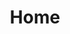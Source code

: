 ---
title: "Home"
content_blocks:
  - _bookshop_name: "sections/hero"
    heading: "Alysha Jo Nolan"
    subtitle: "Web developer"
  - _bookshop_name: "sections/card-carousel"
    cards:
      - image: 
        heading: PaperCut Search
        text: Create a modern search interface using Algolia for PaperCut from a provided Figma design
        tags:
          - text: Hugo
            link: https://gohugo.io/
      - image:
        heading: CloudCannon Template
        text: Converted a themefisher template to be optimised for use within CloudCannon 
        tags:
          - text: Hugo
            link: https://gohugo.io/
      - image:
        heading: Recipe Book
        text: Created a recipe book site
        tags:
          - text: Astro
            link: https://astro.build/
      - image:
        heading: Another Project
        text: 
        tags:
---